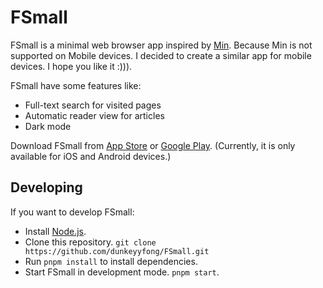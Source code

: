 # FSmall

FSmall is a minimal web browser app inspired by [Min](https://minbrowser.org). Because Min is not supported on Mobile devices. I decided to create a similar app for mobile devices. I hope you like it :))).

FSmall have some features like:

- Full-text search for visited pages
- Automatic reader view for articles
- Dark mode

Download FSmall from [App Store](https://apps.apple.com/us/app/id1560622823) or [Google Play](https://play.google.com/store/apps/details?id=com.fsmall). (Currently, it is only available for iOS and Android devices.)

## Developing

If you want to develop FSmall:

- Install [Node.js](https://nodejs.org).
- Clone this repository. `git clone https://github.com/dunkeyyfong/FSmall.git`
- Run `pnpm install` to install dependencies.
- Start FSmall in development mode. `pnpm start`.
